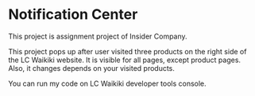 # Notification Center

This project is assignment project of Insider Company.

This project pops up after user visited three products on the right side 
of the LC Waikiki website. It is visible for all pages, except product pages. Also,
it changes depends on your visited products.

You can run my code on LC Waikiki developer tools console.

